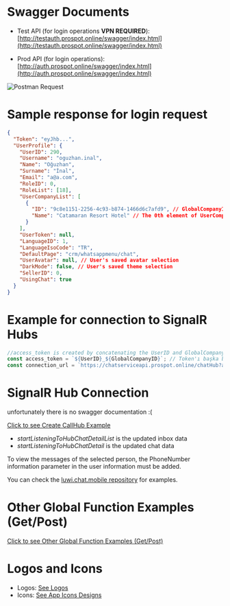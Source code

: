 # Swagger Documents

- Test API (for login operations **VPN REQUIRED**): [http://testauth.prospot.online/swagger/index.html](http://testauth.prospot.online/swagger/index.html)

- Prod API (for login operations): [http://auth.prospot.online/swagger/index.html](http://auth.prospot.online/swagger/index.html)

![Postman Request](https://i.hizliresim.com/tpbzcmi.png)

# Sample response for login request

```json
{
  "Token": "eyJhb...",
  "UserProfile": {
    "UserID": 290,
    "Username": "oguzhan.inal",
    "Name": "Oğuzhan",
    "Surname": "İnal",
    "Email": "a@a.com",
    "RoleID": 0,
    "RoleList": [18],
    "UserCompanyList": [
      {
        "ID": "9c8e1151-2256-4c93-b874-1466d6c7afd9", // GlobalCompanyID variable for request header
        "Name": "Catamaran Resort Hotel" // The 0th element of UserCompanyList should always be taken as the default value.
      }
    ],
    "UserToken": null,
    "LanguageID": 1,
    "LanguageIsoCode": "TR",
    "DefaultPage": "crm/whatsappmenu/chat",
    "UserAvatar": null, // User's saved avatar selection
    "DarkMode": false, // User's saved theme selection
    "SellerID": 0,
    "UsingChat": true
  }
}
```

# Example for connection to SignalR Hubs

```js
//access_token is created by concatenating the UserID and GlobalCompanyID in the response of the login request
const access_token = `${UserID}_${GlobalCompanyID}`; // Token'ı başka bir kaynaktan da alabilirsiniz.
const connection_url = `https://chatserviceapi.prospot.online/chatHub?access_token=${accessToken}`;
```

# SignalR Hub Connection

unfortunately there is no swagger documentation :(

[Click to see Create CallHub Example](utils/callHub.js)

- _startListeningToHubChatDetailList_ is the updated inbox data
- _startListeningToHubChatDetail_ is the updated chat data

To view the messages of the selected person, the PhoneNumber information parameter in the user information must be added.

You can check the [luwi.chat.mobile repository](https://bitbucket.org/netsolutionworld1/luwi.chat.mobile/src/master/) for examples.

# Other Global Function Examples (Get/Post)

[Click to see Other Global Function Examples (Get/Post)](utils)

# Logos and Icons

- Logos: [See Logos](assets/Logo)
- Icons: [See App Icons Designs](assets/Icon)
